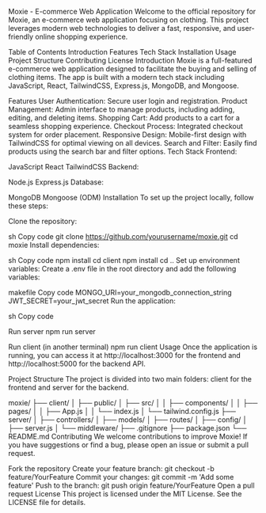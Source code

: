 Moxie - E-commerce Web Application Welcome to the official repository for Moxie, an e-commerce web application focusing on clothing. This project leverages modern web technologies to deliver a fast, responsive, and user-friendly online shopping experience.

Table of Contents Introduction Features Tech Stack Installation Usage Project Structure Contributing License Introduction Moxie is a full-featured e-commerce web application designed to facilitate the buying and selling of clothing items. The app is built with a modern tech stack including JavaScript, React, TailwindCSS, Express.js, MongoDB, and Mongoose.

Features User Authentication: Secure user login and registration. Product Management: Admin interface to manage products, including adding, editing, and deleting items. Shopping Cart: Add products to a cart for a seamless shopping experience. Checkout Process: Integrated checkout system for order placement. Responsive Design: Mobile-first design with TailwindCSS for optimal viewing on all devices. Search and Filter: Easily find products using the search bar and filter options. Tech Stack Frontend:

JavaScript React TailwindCSS Backend:

Node.js Express.js Database:

MongoDB Mongoose (ODM) Installation To set up the project locally, follow these steps:

Clone the repository:

sh Copy code git clone https://github.com/yourusername/moxie.git cd moxie Install dependencies:

sh Copy code npm install cd client npm install cd .. Set up environment variables: Create a .env file in the root directory and add the following variables:

makefile Copy code MONGO_URI=your_mongodb_connection_string JWT_SECRET=your_jwt_secret Run the application:

sh Copy code

Run server
npm run server

Run client (in another terminal)
npm run client Usage Once the application is running, you can access it at http://localhost:3000 for the frontend and http://localhost:5000 for the backend API.

Project Structure The project is divided into two main folders: client for the frontend and server for the backend.

moxie/ ├── client/ │ ├── public/ │ ├── src/ │ │ ├── components/ │ │ ├── pages/ │ │ ├── App.js │ │ └── index.js │ └── tailwind.config.js ├── server/ │ ├── controllers/ │ ├── models/ │ ├── routes/ │ ├── config/ │ ├── server.js │ └── middleware/ ├── .gitignore ├── package.json └── README.md Contributing We welcome contributions to improve Moxie! If you have suggestions or find a bug, please open an issue or submit a pull request.

Fork the repository Create your feature branch: git checkout -b feature/YourFeature Commit your changes: git commit -m 'Add some feature' Push to the branch: git push origin feature/YourFeature Open a pull request License This project is licensed under the MIT License. See the LICENSE file for details.
